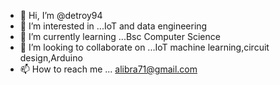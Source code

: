 - 👋 Hi, I’m @detroy94
- 👀 I’m interested in ...IoT and data engineering
- 🌱 I’m currently learning ...Bsc Computer Science
- 💞️ I’m looking to collaborate on ...IoT machine learning,circuit design,Arduino
- 📫 How to reach me ... alibra71@gmail.com

<!---
detroy94/detroy94 is a ✨ special ✨ repository because its `README.md` (this file) appears on your GitHub profile.
You can click the Preview link to take a look at your changes.
--->
